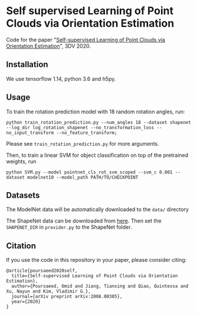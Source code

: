 # Self supervised Learning of Point Clouds via Orientation Estimation

Code for the paper "[Self-supervised Learning of Point Clouds via Orientation Estimation](https://arxiv.org/pdf/2008.00305.pdf)", 3DV 2020.

## Installation

We use tensorflow 1.14, python 3.6 and h5py.

## Usage

To train the rotation prediction model with 18 random rotation angles, run:

```
python train_rotation_prediction.py --num_angles 18 --dataset shapenet --log_dir log_rotation_shapenet --no_transformation_loss --no_input_transform --no_feature_transform;
```

Please see `train_rotation_prediction.py` for more arguments.

Then, to train a linear SVM for object classification on top of the pretrained weights, run

```
python SVM.py --model pointnet_cls_rot_svm_scoped --svm_c 0.001 --dataset modelnet10 --model_path PATH/TO/CHECKPOINT
```

## Datasets

The ModelNet data will be automatically downloaded to the `data/` directory

The ShapeNet data can be downloaded from [here](https://www.shapenet.org/). Then set the `SHAPENET_DIR` in `provider.py` to the ShapeNet folder.

## Citation

If you use the code in this repository in your paper, please consider citing:
```
@article{poursaeed2020self,
  title={Self-supervised Learning of Point Clouds via Orientation Estimation},
  author={Poursaeed, Omid and Jiang, Tianxing and Qiao, Quintessa and Xu, Nayun and Kim, Vladimir G.},
  journal={arXiv preprint arXiv:2008.00305},
  year={2020}
}
```
